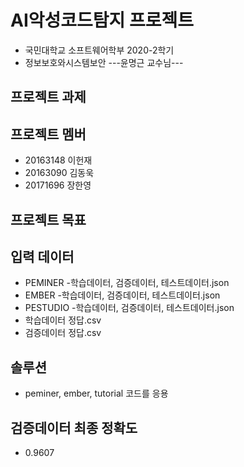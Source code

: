 # AI악성코드탐지 프로젝트
- 국민대학교 소프트웨어학부 2020-2학기 
- 정보보호와시스템보안 ---윤명근 교수님---

## 프로젝트 과제

## 프로젝트 멤버
- 20163148 이헌재
- 20163090 김동욱
- 20171696 장한영

## 프로젝트 목표

## 입력 데이터
- PEMINER
 -학습데이터, 검증데이터, 테스트데이터.json
- EMBER
 -학습데이터, 검증데이터, 테스트데이터.json
- PESTUDIO
 -학습데이터, 검증데이터, 테스트데이터.json
- 학습데이터 정답.csv
- 검증데이터 정답.csv

## 솔루션
- peminer, ember, tutorial 코드를 응용

## 검증데이터 최종 정확도
- 0.9607
